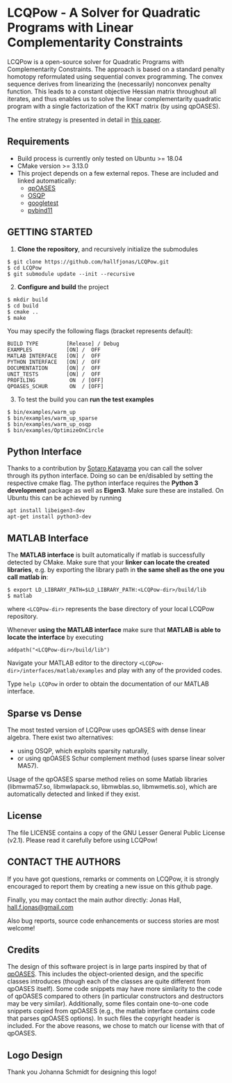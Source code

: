 ﻿#	LCQPow - A Solver for Quadratic Programs with Linear Complementarity Constraints

LCQPow is a open-source solver for Quadratic Programs with Complementarity Constraints. The approach is based on a standard penalty homotopy reformulated using sequential convex programming. The convex sequence derives from linearizing the (necessarily) nonconvex penalty function. This leads to a constant objective Hessian matrix throughout all iterates, and thus enables us to solve the linear complementarity quadratic program with a single factorization of the KKT matrix (by using qpOASES).

The entire strategy is presented in detail in [this paper](https://ieeexplore.ieee.org/abstract/document/9439931).

## Requirements
* Build process is currently only tested on Ubuntu >= 18.04
* CMake version >= 3.13.0
* This project depends on a few external repos. These are included and linked automatically:
   * [qpOASES](https://github.com/coin-or/qpOASES)
   * [OSQP](https://github.com/osqp/osqp)
   * [googletest](https://github.com/google/googletest)
   * [pybind11](https://github.com/pybind/pybind11)

## GETTING STARTED
1. **Clone the repository**, and recursively initialize the submodules

```
$ git clone https://github.com/hallfjonas/LCQPow.git
$ cd LCQPow
$ git submodule update --init --recursive
```

2. **Configure and build** the project
```
$ mkdir build
$ cd build
$ cmake ..
$ make
```
You may specify the following flags (bracket represents default):
```
BUILD TYPE         [Release] / Debug
EXAMPLES           [ON] /  OFF
MATLAB INTERFACE   [ON] /  OFF
PYTHON INTERFACE   [ON] /  OFF
DOCUMENTATION      [ON] /  OFF
UNIT_TESTS         [ON] /  OFF
PROFILING           ON  / [OFF]
QPOASES_SCHUR       ON  / [OFF]
```

3. To test the build you can **run the test examples**
```
$ bin/examples/warm_up
$ bin/examples/warm_up_sparse
$ bin/examples/warm_up_osqp
$ bin/examples/OptimizeOnCircle
```

## Python Interface
Thanks to a contribution by [Sotaro Katayama](https://github.com/mayataka) you can call the solver through its python interface. Doing so can be en/disabled by setting the respective cmake flag. The python interface requires the **Python 3 development** package as well as **Eigen3**. Make sure these are installed. On Ubuntu this can be achieved by running
```
apt install libeigen3-dev
apt-get install python3-dev
```

## MATLAB Interface
The **MATLAB interface** is built automatically if matlab is successfully detected by CMake. Make sure that your **linker can locate the created libraries**, e.g. by exporting the library path in **the same shell as the one you call matlab in**:
```
$ export LD_LIBRARY_PATH=$LD_LIBRARY_PATH:<LCQPow-dir>/build/lib
$ matlab
```
where `<LCQPow-dir>` represents the base directory of your local LCQPow repository.

Whenever **using the MATLAB interface** make sure that **MATLAB is able to locate the interface** by executing
```
addpath("<LCQPow-dir>/build/lib")
```

Navigate your MATLAB editor to the directory `<LCQPow-dir>/interfaces/matlab/examples` and play with any of the provided codes.

Type `help LCQPow` in order to obtain the documentation of our MATLAB interface.

## Sparse vs Dense
The most tested version of LCQPow uses qpOASES with dense linear algebra. There exist two alternatives:
  - using OSQP, which exploits sparsity naturally,
  - or using qpOASES Schur complement method (uses sparse linear solver MA57).

Usage of the qpOASES sparse method relies on some Matlab libraries (libmwma57.so, libmwlapack.so, libmwblas.so, libmwmetis.so), which are automatically detected and linked if they exist.

## License
The file LICENSE contains a copy of the GNU Lesser General Public License (v2.1). Please read it carefully before using LCQPow!

## CONTACT THE AUTHORS
If you have got questions, remarks or comments on LCQPow, it is strongly encouraged to report them by creating a new issue on this github page.

Finally, you may contact the main author directly:
        Jonas Hall,  hall.f.jonas@gmail.com

Also bug reports, source code enhancements or success stories are most welcome!


## Credits
The design of this software project is in large parts inspired by that of [qpOASES](https://github.com/coin-or/qpOASES). This includes the object-oriented design, and the specific classes introduces (though each of the classes are quite different from qpOASES itself). Some code snippets may have more similarity to the code of qpOASES compared to others (in particular constructors and destructors may be very similar). Additionally, some files contain one-to-one code snippets copied from qpOASES (e.g., the matlab interface contains code that parses qpOASES options). In such files the copyright header is included. For the above reasons, we chose to match our license with that of qpOASES.

## Logo Design
Thank you Johanna Schmidt for designing this logo!